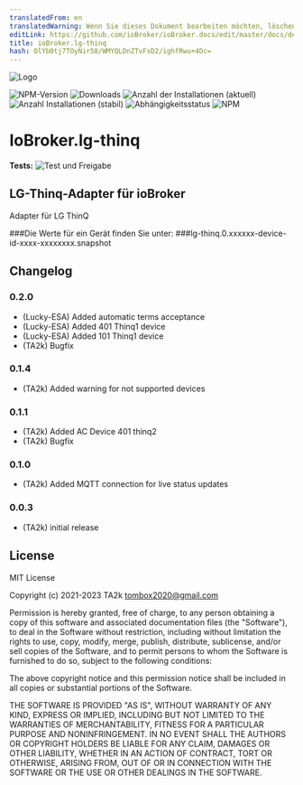 ```yaml
---
translatedFrom: en
translatedWarning: Wenn Sie dieses Dokument bearbeiten möchten, löschen Sie bitte das Feld "translationsFrom". Andernfalls wird dieses Dokument automatisch erneut übersetzt
editLink: https://github.com/ioBroker/ioBroker.docs/edit/master/docs/de/adapterref/iobroker.lg-thinq/README.md
title: ioBroker.lg-thinq
hash: OlYb0tj7TOyNir58/WMYQLDnZTvFsD2/ighfRwu+4Dc=
---
```

![Logo](../../../en/adapterref/iobroker.lg-thinq/admin/lg-thinq.png)

![NPM-Version](https://img.shields.io/npm/v/iobroker.lg-thinq.svg)
![Downloads](https://img.shields.io/npm/dm/iobroker.lg-thinq.svg)
![Anzahl der Installationen (aktuell)](https://iobroker.live/badges/lg-thinq-installed.svg)
![Anzahl Installationen (stabil)](https://iobroker.live/badges/lg-thinq-stable.svg)
![Abhängigkeitsstatus](https://img.shields.io/david/TA2k/iobroker.lg-thinq.svg)
![NPM](https://nodei.co/npm/iobroker.lg-thinq.png?downloads=true)

# IoBroker.lg-thinq
**Tests:** ![Test und Freigabe](https://github.com/TA2k/ioBroker.lg-thinq/workflows/Test%20and%20Release/badge.svg)

## LG-Thinq-Adapter für ioBroker
Adapter für LG ThinQ

###Die Werte für ein Gerät finden Sie unter:
###lg-thinq.0.xxxxxx-device-id-xxxx-xxxxxxxx.snapshot

## Changelog

### 0.2.0

-   (Lucky-ESA) Added automatic terms acceptance
-   (Lucky-ESA) Added 401 Thinq1 device
-   (Lucky-ESA) Added 101 Thinq1 device
-   (TA2k) Bugfix

### 0.1.4

-   (TA2k) Added warning for not supported devices

### 0.1.1

-   (TA2k) Added AC Device 401 thinq2
-   (TA2k) Bugfix

### 0.1.0

-   (TA2k) Added MQTT connection for live status updates

### 0.0.3

-   (TA2k) initial release

## License

MIT License

Copyright (c) 2021-2023 TA2k <tombox2020@gmail.com>

Permission is hereby granted, free of charge, to any person obtaining a copy
of this software and associated documentation files (the "Software"), to deal
in the Software without restriction, including without limitation the rights
to use, copy, modify, merge, publish, distribute, sublicense, and/or sell
copies of the Software, and to permit persons to whom the Software is
furnished to do so, subject to the following conditions:

The above copyright notice and this permission notice shall be included in all
copies or substantial portions of the Software.

THE SOFTWARE IS PROVIDED "AS IS", WITHOUT WARRANTY OF ANY KIND, EXPRESS OR
IMPLIED, INCLUDING BUT NOT LIMITED TO THE WARRANTIES OF MERCHANTABILITY,
FITNESS FOR A PARTICULAR PURPOSE AND NONINFRINGEMENT. IN NO EVENT SHALL THE
AUTHORS OR COPYRIGHT HOLDERS BE LIABLE FOR ANY CLAIM, DAMAGES OR OTHER
LIABILITY, WHETHER IN AN ACTION OF CONTRACT, TORT OR OTHERWISE, ARISING FROM,
OUT OF OR IN CONNECTION WITH THE SOFTWARE OR THE USE OR OTHER DEALINGS IN THE
SOFTWARE.